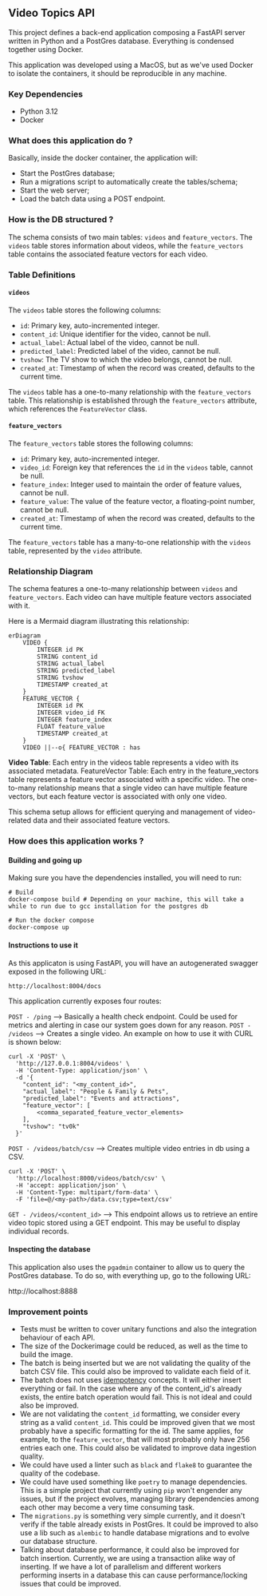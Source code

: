 ## Video Topics API

This project defines a back-end application composing a FastAPI server written in Python and a PostGres database. Everything is condensed together using Docker.

This application was developed using a MacOS, but as we've used Docker to isolate the containers,
it should be reproducible in any machine.

### Key Dependencies

- Python 3.12
- Docker

### What does this application do ?

Basically, inside the docker container, the application will:

- Start the PostGres database;
- Run a migrations script to automatically create the tables/schema;
- Start the web server;
- Load the batch data using a POST endpoint.

### How is the DB structured ?
The schema consists of two main tables: `videos` and `feature_vectors`. The `videos` table stores information about videos, while the `feature_vectors` table contains the associated feature vectors for each video. 

### Table Definitions

#### `videos`

The `videos` table stores the following columns:
- `id`: Primary key, auto-incremented integer.
- `content_id`: Unique identifier for the video, cannot be null.
- `actual_label`: Actual label of the video, cannot be null.
- `predicted_label`: Predicted label of the video, cannot be null.
- `tvshow`: The TV show to which the video belongs, cannot be null.
- `created_at`: Timestamp of when the record was created, defaults to the current time.

The `videos` table has a one-to-many relationship with the `feature_vectors` table. This relationship is established through the `feature_vectors` attribute, which references the `FeatureVector` class.

#### `feature_vectors`

The `feature_vectors` table stores the following columns:
- `id`: Primary key, auto-incremented integer.
- `video_id`: Foreign key that references the `id` in the `videos` table, cannot be null.
- `feature_index`: Integer used to maintain the order of feature values, cannot be null.
- `feature_value`: The value of the feature vector, a floating-point number, cannot be null.
- `created_at`: Timestamp of when the record was created, defaults to the current time.

The `feature_vectors` table has a many-to-one relationship with the `videos` table, represented by the `video` attribute.

### Relationship Diagram

The schema features a one-to-many relationship between `videos` and `feature_vectors`. Each video can have multiple feature vectors associated with it.

Here is a Mermaid diagram illustrating this relationship:

```mermaid
erDiagram
    VIDEO {
        INTEGER id PK
        STRING content_id
        STRING actual_label
        STRING predicted_label
        STRING tvshow
        TIMESTAMP created_at
    }
    FEATURE_VECTOR {
        INTEGER id PK
        INTEGER video_id FK
        INTEGER feature_index
        FLOAT feature_value
        TIMESTAMP created_at
    }
    VIDEO ||--o{ FEATURE_VECTOR : has
```

**Video Table**: Each entry in the videos table represents a video with its associated metadata.
FeatureVector Table: Each entry in the feature_vectors table represents a feature vector associated with a specific video.
The one-to-many relationship means that a single video can have multiple feature vectors, but each feature vector is associated with only one video.

This schema setup allows for efficient querying and management of video-related data and their associated feature vectors.

### How does this application works ?

#### Building and going up
Making sure you have the dependencies installed, you will need to run:

```shell
# Build
docker-compose build # Depending on your machine, this will take a while to run due to gcc installation for the postgres db

# Run the docker compose
docker-compose up
```

#### Instructions to use it
As this applicaton is using FastAPI, you will have an autogenerated swagger exposed in the following URL:

`http://localhost:8004/docs`

This application currently exposes four routes:

`POST - /ping` --> Basically a health check endpoint. Could be used for metrics and alerting in case our system goes down for any reason.
`POST - /videos` --> Creates a single video. An example on how to use it with CURL is shown below:

```shell
curl -X 'POST' \
  'http://127.0.0.1:8004/videos' \
  -H 'Content-Type: application/json' \
  -d '{
    "content_id": "<my_content_id>",
    "actual_label": "People & Family & Pets",
    "predicted_label": "Events and attractions",
    "feature_vector": [
        <comma_separated_feature_vector_elements>
    ],
    "tvshow": "tv0k"
  }'
```

`POST - /videos/batch/csv` --> Creates multiple video entries in db using a CSV. 
```shell
curl -X 'POST' \
  'http://localhost:8000/videos/batch/csv' \
  -H 'accept: application/json' \
  -H 'Content-Type: multipart/form-data' \
  -F 'file=@/<my-path>/data.csv;type=text/csv'
```

`GET - /videos/<content_id>` --> This endpoint allows us to retrieve an entire video topic stored using a GET endpoint. This may be useful to display individual records.

#### Inspecting the database
This application also uses the `pgadmin` container to allow us to query the PostGres database. To do so, with everything up, go to the following URL:

http://localhost:8888

### Improvement points

- Tests must be written to cover unitary functions and also the integration behaviour of each API.
- The size of the Dockerimage could be reduced, as well as the time to build the image.
- The batch is being inserted but we are not validating the quality of the batch CSV file. This could also be improved to validate each field of it.
- The batch does not uses [idempotency](https://en.wikipedia.org/wiki/Idempotence) concepts. It will either insert everything or fail. In the case where any of the content_id's already exists, the entire batch operation would fail. This is not ideal and could also be improved.
- We are not validating the `content_id` formatting, we consider every string as a valid `content_id`. This could be improved given that we most probably have a specific formatting for the id. The same applies, for example, to the `feature_vector`, that will most probably only have 256 entries each one. This could also be validated to improve data ingestion quality.
- We could have used a linter such as `black` and `flake8` to guarantee the quality of the codebase.
- We could have used something like `poetry` to manage dependencies. This is a simple project that currently using `pip` won't engender any issues, but if the project evolves, managing library dependencies among each other may become a very time consuming task.
- The `migrations.py` is something very simple currently, and it doesn't verify if the table already exists in PostGres. It could be improved to also use a lib such as `alembic` to handle database migrations and to evolve our database structure.
- Talking about database performance, it could also be improved for batch insertion. Currently, we are using a transaction alike way of inserting. If we have a lot of parallelism and different workers performing inserts in a database this can cause performance/locking issues that could be improved.